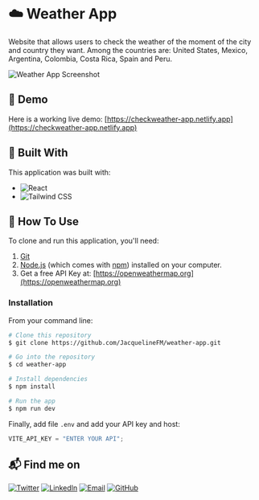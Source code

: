 # ☁️ Weather App

Website that allows users to check the weather of the moment of the city and country they want. Among the countries are: United States, Mexico, Argentina, Colombia, Costa Rica, Spain and Peru.

![Weather App Screenshot](https://i.postimg.cc/1tR0t6rj/image-2022-10-22-214028666.png)

## 🚀 Demo

Here is a working live demo: [https://checkweather-app.netlify.app](https://checkweather-app.netlify.app)

## 🔧 Built With

This application was built with:

- ![React](https://img.shields.io/badge/React-20232A?style=for-the-badge&logo=react&logoColor=61DAFB)
- ![Tailwind CSS](https://img.shields.io/badge/Tailwind_CSS-38B2AC?style=for-the-badge&logo=tailwind-css&logoColor=white)

## 📘 How To Use

To clone and run this application, you'll need:

1. [Git](https://git-scm.com)
2. [Node.js](https://nodejs.org/en/download/) (which comes with [npm](http://npmjs.com)) installed on your computer.
3. Get a free API Key at: [https://openweathermap.org](https://openweathermap.org)

### Installation

From your command line:

```bash
# Clone this repository
$ git clone https://github.com/JacquelineFM/weather-app.git

# Go into the repository
$ cd weather-app

# Install dependencies
$ npm install

# Run the app
$ npm run dev
```

Finally, add file `.env` and add your API key and host:

```js
VITE_API_KEY = "ENTER YOUR API";
```

## 📬 Find me on

[![Twitter](https://img.shields.io/badge/twitter-%231DA1F2.svg?&style=flat-square&logo=twitter&logoColor=white)](https://twitter.com/JacquelineFM_)
[![LinkedIn](https://img.shields.io/badge/linkedin-%230077B5.svg?&style=flat-square&logo=linkedin&logoColor=white)](https://www.linkedin.com/in/jacqueline-flores-méndez-7521ab177/)
[![Email](https://img.shields.io/badge/-Gmail-%23333?style=flat-square&logo=gmail&logoColor=white)](mailto:jfloresm.dev@gmail.com)
[![GitHub](https://img.shields.io/badge/GitHub-%2312100E.svg?&style=flat-square&logo=Github&logoColor=white)](https://github.com/JacquelineFM)
